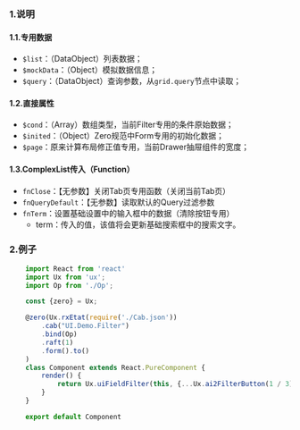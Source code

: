 ### 1.说明

#### 1.1.专用数据

* `$list`：（DataObject）列表数据；
* `$mockData`：（Object）模拟数据信息；
* `$query`：（DataObject）查询参数，从`grid.query`节点中读取；

#### 1.2.直接属性

* `$cond`：（Array）数组类型，当前Filter专用的条件原始数据；
* `$inited`：（Object）Zero规范中Form专用的初始化数据；
* `$page`：原来计算布局修正值专用，当前Drawer抽屉组件的宽度；

#### 1.3.ComplexList传入（Function）

* `fnClose`：【无参数】关闭Tab页专用函数（关闭当前Tab页）
* `fnQueryDefault`：【无参数】读取默认的Query过滤参数
* `fnTerm`：设置基础设置中的输入框中的数据（清除按钮专用）
    * term：传入的值，该值将会更新基础搜索框中的搜索文字。

### 2.例子

```javascript
    import React from 'react'
    import Ux from 'ux';
    import Op from './Op';

    const {zero} = Ux;

    @zero(Ux.rxEtat(require('./Cab.json'))
        .cab("UI.Demo.Filter")
        .bind(Op)
        .raft(1)
        .form().to()
    )
    class Component extends React.PureComponent {
        render() {
            return Ux.uiFieldFilter(this, {...Ux.ai2FilterButton(1 / 3)}, 1)
        }
    }

    export default Component
```